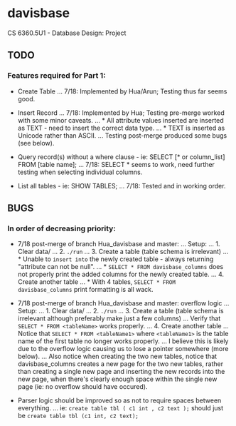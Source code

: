 # davisbase
CS 6360.5U1 - Database Design: Project 

## TODO
### Features required for Part 1:
* Create Table
... 7/18: Implemented by Hua/Arun; Testing thus far seems good.

* Insert Record 
... 7/18: Implemented by Hua; Testing pre-merge worked with some minor caveats.
... * All attribute values inserted are inserted as TEXT - need to insert the correct data type.
... * TEXT is inserted as Unicode rather than ASCII. 
... Testing post-merge produced some bugs (see below).

* Query record(s) without a where clause - ie: SELECT [* or column_list] FROM [table name];
... 7/18: SELECT * seems to work, need further testing when selecting individual columns.

* List all tables - ie: SHOW TABLES;
... 7/18: Tested and in working order.

## BUGS
### In order of decreasing priority:
* 7/18 post-merge of branch Hua_davisbase and master:
... Setup:
... 1. Clear data/
... 2. `./run`
... 3. Create a table (table schema is irrelevant)
... * Unable to `insert into` the newly created table - always returning "attribute can not be null".
... * `SELECT * FROM davisbase_columns` does not properly print the added columns for the newly created table.
... 4. Create another table
... * With 4 tables, `SELECT * FROM davisbase_columns` print formatting is all wack. 

* 7/18 post-merge of branch Hua_davisbase and master: overflow logic
... Setup:
... 1. Clear data/
... 2. `./run`
... 3. Create a table (table schema is irrelevant although preferably make just a few columns)
... Verify that `SELECT * FROM <tableName>` works properly.
... 4. Create another table
... Notice that `SELECT * FROM <tableName1>` where `<tableName1>` is the table name of the first table no longer works properly.
... I believe this is likely due to the overflow logic causing us to lose a pointer somewhere (more below).
... Also notice when creating the two new tables, notice that davisbase_columns creates a new page for the two new tables, rather than creating a single new page and inserting the new records into the new page, when there's clearly enough space within the single new page (ie: no overflow should have occured).

* Parser logic should be improved so as not to require spaces between everything.
... ie: `create table tbl ( c1 int , c2 text );` should just be `create table tbl (c1 int, c2 text);`
